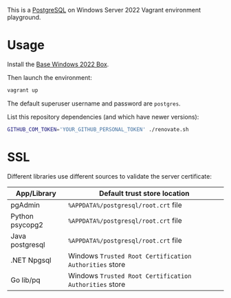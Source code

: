This is a [PostgreSQL](https://www.postgresql.org/) on Windows Server 2022 Vagrant environment playground.

# Usage

Install the [Base Windows 2022 Box](https://github.com/rgl/windows-vagrant).

Then launch the environment:

```bash
vagrant up
```

The default superuser username and password are `postgres`.

List this repository dependencies (and which have newer versions):

```bash
GITHUB_COM_TOKEN='YOUR_GITHUB_PERSONAL_TOKEN' ./renovate.sh
```

# SSL

Different libraries use different sources to validate the server certificate:

| App/Library     | Default trust store location                            |
| --------------- | ------------------------------------------------------- |
| pgAdmin         | `%APPDATA%/postgresql/root.crt` file                    |
| Python psycopg2 | `%APPDATA%/postgresql/root.crt` file                    |
| Java postgresql | `%APPDATA%/postgresql/root.crt` file                    |
| .NET Npgsql     | Windows `Trusted Root Certification Authorities` store  |
| Go lib/pq       | Windows `Trusted Root Certification Authorities` store  |
